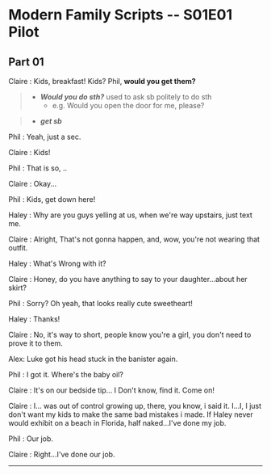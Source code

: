 # Modern Family Scripts -- S01E01 Pilot   

## Part 01

Claire : Kids, breakfast! Kids? Phil, **would you get them?**

> * ***Would you do sth?*** used to ask sb politely to do sth      
>    * e.g. Would you open the door for me, please?

> * ***get sb***


Phil : Yeah, just a sec.

Claire : Kids!

Phil : That is so, ..

Claire : Okay...

Phil : Kids, get down here!

Haley : Why are you guys yelling at us, when we're way upstairs, just text me.

Claire : Alright, That's not gonna happen, and, wow, you're not wearing that outfit.

Haley : What's Wrong with it?

Claire : Honey, do you have anything to say to your daughter...about her skirt?

Phil : Sorry? Oh yeah, that looks really cute sweetheart!

Haley : Thanks!

Claire : No, it's way to short, people know you're a girl, you don't need to prove it to them.

Alex: Luke got his head stuck in the banister again.

Phil : I got it. Where's the baby oil?

Claire : It's on our bedside tip... I Don't know, find it. Come on!

Claire : I... was out of control growing up,  there, you know, i said it. I...I, I just don't want my kids to make the same bad mistakes i made. If Haley never would exhibit on a beach in Florida, half naked...I've done my job.

Phil : Our job.

Claire :  Right...I've done our job.

--------------
